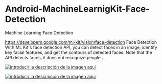 # Android-MachineLearnigKit-Face-Detection

Machine Learning Face Detection

https://developers.google.com/ml-kit/vision/face-detection
Face Detection
With ML Kit's face detection API, you can detect faces in an image, identify key facial features, and get the contours of detected faces. Note that the API detects faces, it does not recognize people .

[![introducir la descripción de la imagen aquí][1]][1]




[![introducir la descripción de la imagen aquí][2]][2]


  [1]: https://i.stack.imgur.com/2FTJ1.jpg
  [2]: https://i.stack.imgur.com/sWrQ7.png

